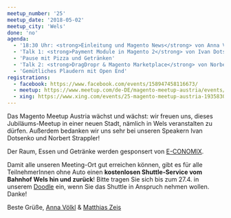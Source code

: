 ```yaml
---
meetup_number: '25'
meetup_date: '2018-05-02'
meetup_city: 'Wels'
done: 'no'
agenda:
  - '18:30 Uhr: <strong>Einleitung und Magento News</strong> von Anna Völkl und Matthias Zeis'
  - 'Talk 1: <strong>Payment Module in Magento 2</strong> von Ivan Dotsenko (in English)'
  - 'Pause mit Pizza und Getränken'
  - 'Talk 2: <strong>DragDropr & Magento Marketplace</strong> von Norbert Strappler (in English)'
  - 'Gemütliches Plaudern mit Open End'
registrations:
  - facebook: https://www.facebook.com/events/158947458116673/
  - meetup: https://www.meetup.com/de-DE/magento-meetup-austria/events/249627747/
  - xing: https://www.xing.com/events/25-magento-meetup-austria-1935830
---
```


Das Magento Meetup Austria wächst und wächst: wir freuen uns, dieses Jubiläums-Meetup in einer neuen Stadt, nämlich in
Wels veranstalten zu dürfen. Außerdem bedanken wir uns sehr bei unseren Speakern Ivan Dotsenko und Norbert Strappler!

Der Raum, Essen und Getränke werden gesponsert von <a href="https://www.e-conomix.at/">E-CONOMIX</a>.

Damit alle unseren Meeting-Ort gut erreichen können, gibt es für alle TeilnehmerInnen ohne Auto einen
<strong>kostenlosen Shuttle-Service vom Bahnhof Wels hin und zurück</strong>! Bitte tragen Sie sich bis zum 27.4. in
unserem [Doodle](https://doodle.com/poll/9wywg5hp25nnyhqk) ein, wenn Sie das Shuttle in Anspruch nehmen wollen. Danke! 

Beste Grüße, <a href="http://anna.voelkl.at/">Anna Völkl</a> &amp; <a href="http://www.matthias-zeis.com/">Matthias Zeis</a>
